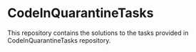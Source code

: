 # CodeInQuarantineTasks
This repository contains the solutions to the tasks provided in CodeInQuarantineTasks repository.
